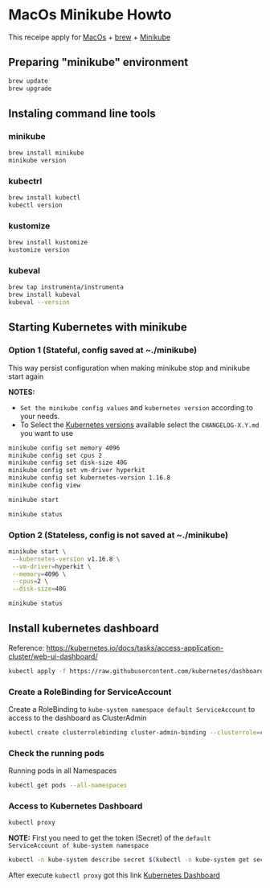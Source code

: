 # MacOs Minikube Howto

This receipe apply for [MacOs](https://www.apple.com/macos/catalina/) + [brew](https://brew.sh/) + [Minikube](https://kubernetes.io/docs/tasks/tools/install-minikube)

## Preparing "minikube" environment

```bash
brew update
brew upgrade
```

## Instaling command line tools

### minikube

```bash
brew install minikube
minikube version
```

### kubectrl

```bash
brew install kubectl
kubectl version
```

### kustomize

```bash
brew install kustomize
kustomize version
```

### kubeval

```bash
brew tap instrumenta/instrumenta
brew install kubeval
kubeval --version
```

## Starting Kubernetes with minikube

### Option 1 (Stateful, config saved at ~./minikube)

This way persist configuration when making minikube stop and minikube start again

**NOTES:**

* `Set the minikube config values` and `kubernetes version` according to your needs.
* To Select the [Kubernetes versions](https://github.com/kubernetes/kubernetes/tree/master/CHANGELOG) available select the `CHANGELOG-X.Y.md` you want to use

```bash
minikube config set memory 4096
minikube config set cpus 2
minikube config set disk-size 40G
minikube config set vm-driver hyperkit
minikube config set kubernetes-version 1.16.8
minikube config view

minikube start

minikube status
```

### Option 2 (Stateless, config is not saved at ~./minikube)

```bash
minikube start \
 --kubernetes-version v1.16.8 \
 --vm-driver=hyperkit \
 --memory=4096 \
 --cpus=2 \
 --disk-size=40G

minikube status
```

## Install kubernetes dashboard

Reference: https://kubernetes.io/docs/tasks/access-application-cluster/web-ui-dashboard/

```bash
kubectl apply -f https://raw.githubusercontent.com/kubernetes/dashboard/v2.0.0/aio/deploy/recommended.yaml
```

### Create a RoleBinding for ServiceAccount

Create a RoleBinding to `kube-system namespace default ServiceAccount` to access to the dashboard as ClusterAdmin

```bash
kubectl create clusterrolebinding cluster-admin-binding --clusterrole=cluster-admin --serviceaccount=kube-system:default
```

### Check the running pods

Running pods in all Namespaces

```bash
kubectl get pods --all-namespaces
```

### Access to Kubernetes Dashboard

```bash
kubectl proxy
```

**NOTE:** First you need to get the token (Secret) of the `default ServiceAccount of kube-system namespace`

```bash
kubectl -n kube-system describe secret $(kubectl -n kube-system get secret | grep default | awk '{print $1}')
```

After execute `kubectl proxy` got this link [Kubernetes Dashboard](http://localhost:8001/api/v1/namespaces/kubernetes-dashboard/services/https:kubernetes-dashboard:/proxy)
